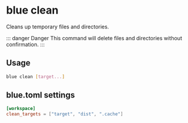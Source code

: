 # blue clean

Cleans up temporary files and directories.

::: danger Danger
This command will delete files and directories without confirmation.
:::

## Usage

```bash
blue clean [target...]
```

## blue.toml settings

```toml
[workspace]
clean_targets = ["target", "dist", ".cache"]
```
